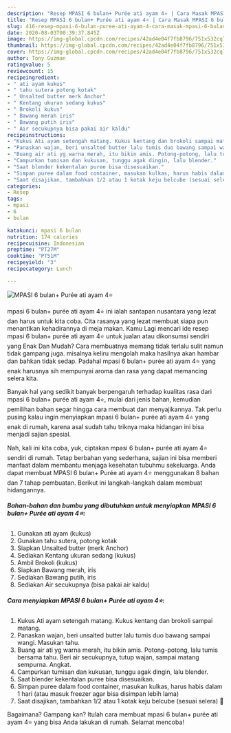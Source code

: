 ```yaml
---
description: "Resep MPASI 6 bulan+ Purée ati ayam 4⭐ | Cara Masak MPASI 6 bulan+ Purée ati ayam 4⭐ Yang Bisa Manjain Lidah"
title: "Resep MPASI 6 bulan+ Purée ati ayam 4⭐ | Cara Masak MPASI 6 bulan+ Purée ati ayam 4⭐ Yang Bisa Manjain Lidah"
slug: 416-resep-mpasi-6-bulan-puree-ati-ayam-4-cara-masak-mpasi-6-bulan-puree-ati-ayam-4-yang-bisa-manjain-lidah
date: 2020-08-03T00:39:37.845Z
image: https://img-global.cpcdn.com/recipes/42ad4e04f7fb8796/751x532cq70/mpasi-6-bulan-puree-ati-ayam-4⭐-foto-resep-utama.jpg
thumbnail: https://img-global.cpcdn.com/recipes/42ad4e04f7fb8796/751x532cq70/mpasi-6-bulan-puree-ati-ayam-4⭐-foto-resep-utama.jpg
cover: https://img-global.cpcdn.com/recipes/42ad4e04f7fb8796/751x532cq70/mpasi-6-bulan-puree-ati-ayam-4⭐-foto-resep-utama.jpg
author: Tony Guzman
ratingvalue: 5
reviewcount: 15
recipeingredient:
- " ati ayam kukus"
- " tahu sutera potong kotak"
- " Unsalted butter merk Anchor"
- " Kentang ukuran sedang kukus"
- " Brokoli kukus"
- " Bawang merah iris"
- " Bawang putih iris"
- " Air secukupnya bisa pakai air kaldu"
recipeinstructions:
- "Kukus Ati ayam setengah matang. Kukus kentang dan brokoli sampai matang."
- "Panaskan wajan, beri unsalted butter lalu tumis duo bawang sampai wangi. Masukan tahu."
- "Buang air ati yg warna merah, itu bikin amis. Potong-potong, lalu tumis bersama tahu. Beri air secukupnya, tutup wajan, sampai matang sempurna. Angkat."
- "Campurkan tumisan dan kukusan, tunggu agak dingin, lalu blender."
- "Saat blender kekentalan puree bisa disesuaikan."
- "Simpan puree dalam food container, masukan kulkas, harus habis dalam 1 hari (atau masuk freezer agar bisa disimpan lebih lama)"
- "Saat disajikan, tambahkan 1/2 atau 1 kotak keju belcube (sesuai selera) 🤗"
categories:
- Resep
tags:
- mpasi
- 6
- bulan

katakunci: mpasi 6 bulan 
nutrition: 174 calories
recipecuisine: Indonesian
preptime: "PT27M"
cooktime: "PT51M"
recipeyield: "3"
recipecategory: Lunch

---
```



![MPASI 6 bulan+ Purée ati ayam 4⭐](https://img-global.cpcdn.com/recipes/42ad4e04f7fb8796/751x532cq70/mpasi-6-bulan-puree-ati-ayam-4⭐-foto-resep-utama.jpg)


mpasi 6 bulan+ purée ati ayam 4⭐ ini ialah santapan nusantara yang lezat dan harus untuk kita coba. Cita rasanya yang lezat membuat siapa pun menantikan kehadirannya di meja makan.
Kamu Lagi mencari ide resep mpasi 6 bulan+ purée ati ayam 4⭐ untuk jualan atau dikonsumsi sendiri yang Enak Dan Mudah? Cara membuatnya memang tidak terlalu sulit namun tidak gampang juga. misalnya keliru mengolah maka hasilnya akan hambar dan bahkan tidak sedap. Padahal mpasi 6 bulan+ purée ati ayam 4⭐ yang enak harusnya sih mempunyai aroma dan rasa yang dapat memancing selera kita.



Banyak hal yang sedikit banyak berpengaruh terhadap kualitas rasa dari mpasi 6 bulan+ purée ati ayam 4⭐, mulai dari jenis bahan, kemudian pemilihan bahan segar hingga cara membuat dan menyajikannya. Tak perlu pusing kalau ingin menyiapkan mpasi 6 bulan+ purée ati ayam 4⭐ yang enak di rumah, karena asal sudah tahu triknya maka hidangan ini bisa menjadi sajian spesial.


Nah, kali ini kita coba, yuk, ciptakan mpasi 6 bulan+ purée ati ayam 4⭐ sendiri di rumah. Tetap berbahan yang sederhana, sajian ini bisa memberi manfaat dalam membantu menjaga kesehatan tubuhmu sekeluarga. Anda dapat membuat MPASI 6 bulan+ Purée ati ayam 4⭐ menggunakan 8 bahan dan 7 tahap pembuatan. Berikut ini langkah-langkah dalam membuat hidangannya.

<!--inarticleads1-->

##### Bahan-bahan dan bumbu yang dibutuhkan untuk menyiapkan MPASI 6 bulan+ Purée ati ayam 4⭐:

1. Gunakan  ati ayam (kukus)
1. Gunakan  tahu sutera, potong kotak
1. Siapkan  Unsalted butter (merk Anchor)
1. Sediakan  Kentang ukuran sedang (kukus)
1. Ambil  Brokoli (kukus)
1. Siapkan  Bawang merah, iris
1. Sediakan  Bawang putih, iris
1. Sediakan  Air secukupnya (bisa pakai air kaldu)




<!--inarticleads2-->

##### Cara menyiapkan MPASI 6 bulan+ Purée ati ayam 4⭐:

1. Kukus Ati ayam setengah matang. Kukus kentang dan brokoli sampai matang.
1. Panaskan wajan, beri unsalted butter lalu tumis duo bawang sampai wangi. Masukan tahu.
1. Buang air ati yg warna merah, itu bikin amis. Potong-potong, lalu tumis bersama tahu. Beri air secukupnya, tutup wajan, sampai matang sempurna. Angkat.
1. Campurkan tumisan dan kukusan, tunggu agak dingin, lalu blender.
1. Saat blender kekentalan puree bisa disesuaikan.
1. Simpan puree dalam food container, masukan kulkas, harus habis dalam 1 hari (atau masuk freezer agar bisa disimpan lebih lama)
1. Saat disajikan, tambahkan 1/2 atau 1 kotak keju belcube (sesuai selera) 🤗




Bagaimana? Gampang kan? Itulah cara membuat mpasi 6 bulan+ purée ati ayam 4⭐ yang bisa Anda lakukan di rumah. Selamat mencoba!
